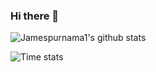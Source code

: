 ### Hi there 👋

<!--START_SECTION:waka-->
<!--END_SECTION:waka-->


![Jamespurnama1's github stats](https://github-readme-stats.vercel.app/api?username=jamespurnama1&show_icons=true&bg_color=d8d9da&icon_color=ffffff&title_color=ffffff&text_color=4a4a4a&hide_border=true&count_private=true&include_all_commits=true)
<!---![Top Langs](https://github-readme-stats.vercel.app/api/top-langs/?username=jamespurnama1&layout=compact&bg_color=d8d9da&icon_color=000000&title_color=ffffff&text_color=4a4a4a&hide_border=true)-->
![Time stats](https://github-readme-stats.vercel.app/api/wakatime?username=jamespurnama1&bg_color=d8d9da&icon_color=000000&title_color=ffffff&text_color=4a4a4a&hide_border=true)
